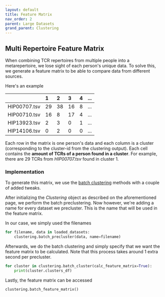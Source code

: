 ```yaml
---
layout: default 
title: Feature Matrix
nav_order: 2
parent: Large Datasets
grand_parent: Clustering
---
```


## Multi Repertoire Feature Matrix

When combining TCR repertoires from multiple people into a metarepertoire, we lose sight of each person's unique data.
To solve this, we generate a feature matrix to be able to compare data from different sources.

Here's an example

|  | 1 | 2 | 3 | 4 | ... | 
|:--- |:--- | :--- | :--- | :--- | :--- | 
| HIP00707.tsv | 29 | 38 | 16 | 8 | ... |
| HIP00710.tsv | 16 | 8 | 17 | 4 | ... | 
| HIP13923.tsv | 2 | 3 | 0 | 1 | ... |
| HIP14106.tsv | 0 | 2 | 0 | 0 | ... | 

Each row in the matrix is one person's data and each column is a cluster (corresponding to the cluster-id from the clustering output).
Each cell contains the **amount of TCRs of a person found in a cluster**.
For example, there are 29 TCRs from *HIP00707.tsv* found in cluster 1.


### Implementation

To generate this matrix, we use the [batch clustering](batch-clustering) methods with a couple of added tweaks.

After initializing the *Clustering* object as described on the aforementioned page, we perform the batch preclustering.
Now however, we're adding a name for every dataset we precluster. This is the name that will be used in the feature matrix.

In our case, we simply used the filenames

```python
for filename, data in loaded_datasets:
    clustering.batch_precluster(data, name=filename)
```

Afterwards, we do the batch clustering and simply specify that we want the feature matrix to be calculated. 
Note that this process takes around 1 extra second per precluster.

```python
for cluster in clustering.batch_cluster(calc_feature_matrix=True):
    print(cluster.clusters_df)
```

Lastly, the feature matrix can be accessed

```python
clustering.batch_feature_matrix()
```

